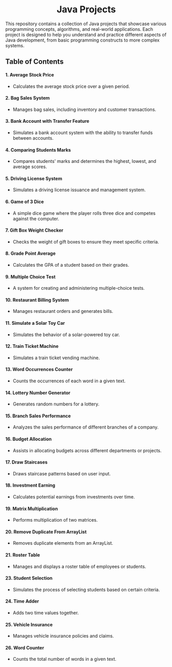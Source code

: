 <h1 align="center">Java Projects</h1>

This repository contains a collection of Java projects that showcase various programming concepts, algorithms, and real-world applications. Each project is designed to help you understand and practice different aspects of Java development, from basic programming constructs to more complex systems.

## Table of Contents
#### 1.  Average Stock Price
 - Calculates the average stock price over a given period.
#### 2.  Bag Sales System

 - Manages bag sales, including inventory and customer transactions.
#### 3. Bank Account with Transfer Feature

 - Simulates a bank account system with the ability to transfer funds between accounts.
#### 4. Comparing Students Marks

 - Compares students' marks and determines the highest, lowest, and average scores.
#### 5. Driving License System

 - Simulates a driving license issuance and management system.
#### 6. Game of 3 Dice

 - A simple dice game where the player rolls three dice and competes against the computer.
#### 7. Gift Box Weight Checker

 - Checks the weight of gift boxes to ensure they meet specific criteria.
#### 8. Grade Point Average

 - Calculates the GPA of a student based on their grades.
#### 9. Multiple Choice Test

 - A system for creating and administering multiple-choice tests.
#### 10. Restaurant Billing System

 - Manages restaurant orders and generates bills.
#### 11. Simulate a Solar Toy Car

 - Simulates the behavior of a solar-powered toy car.
#### 12. Train Ticket Machine

 - Simulates a train ticket vending machine.
#### 13. Word Occurrences Counter

 - Counts the occurrences of each word in a given text.
#### 14. Lottery Number Generator

 - Generates random numbers for a lottery.
#### 15. Branch Sales Performance

 - Analyzes the sales performance of different branches of a company.
#### 16. Budget Allocation

 - Assists in allocating budgets across different departments or projects.
#### 17. Draw Staircases

 - Draws staircase patterns based on user input.
#### 18. Investment Earning

 - Calculates potential earnings from investments over time.
#### 19. Matrix Multiplication

 - Performs multiplication of two matrices.
#### 20. Remove Duplicate From ArrayList

 - Removes duplicate elements from an ArrayList.
#### 21. Roster Table

 - Manages and displays a roster table of employees or students.
#### 23. Student Selection

 - Simulates the process of selecting students based on certain criteria.
#### 24. Time Adder

 - Adds two time values together.
#### 25. Vehicle Insurance

 - Manages vehicle insurance policies and claims.
#### 26. Word Counter

 - Counts the total number of words in a given text.
